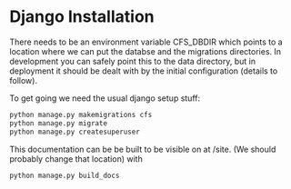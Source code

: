 # Django Installation

There needs to be an environment variable CFS_DBDIR which points to a location where we can put the databse and the migrations directories. In development you can safely point this to the data directory, but in deployment it should be dealt with by the initial configuration (details to follow).

To get going we need the usual django setup stuff:    

```bash
python manage.py makemigrations cfs
python manage.py migrate
python manage.py createsuperuser
```

This documentation can be be built to be visible on at /site. (We should probably change that location) with

```bash
python manage.py build_docs
```
